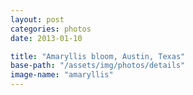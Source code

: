 ```yaml
---
layout: post
categories: photos
date: 2013-01-10

title: "Amaryllis bloom, Austin, Texas"
base-path: "/assets/img/photos/details"
image-name: "amaryllis"
---
```

